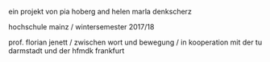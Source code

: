 ein projekt von pia hoberg and helen marla denkscherz

hochschule mainz / wintersemester 2017/18

prof. florian jenett / zwischen wort und bewegung / in kooperation mit der tu darmstadt und der hfmdk frankfurt
